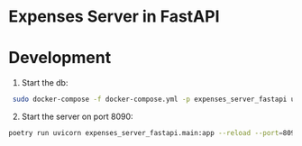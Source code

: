 # Expenses Server in FastAPI

# Development

1. Start the db:
```sh
 sudo docker-compose -f docker-compose.yml -p expenses_server_fastapi up
```

2. Start the server on port 8090:
```sh
poetry run uvicorn expenses_server_fastapi.main:app --reload --port=8090 --use-colors
```
